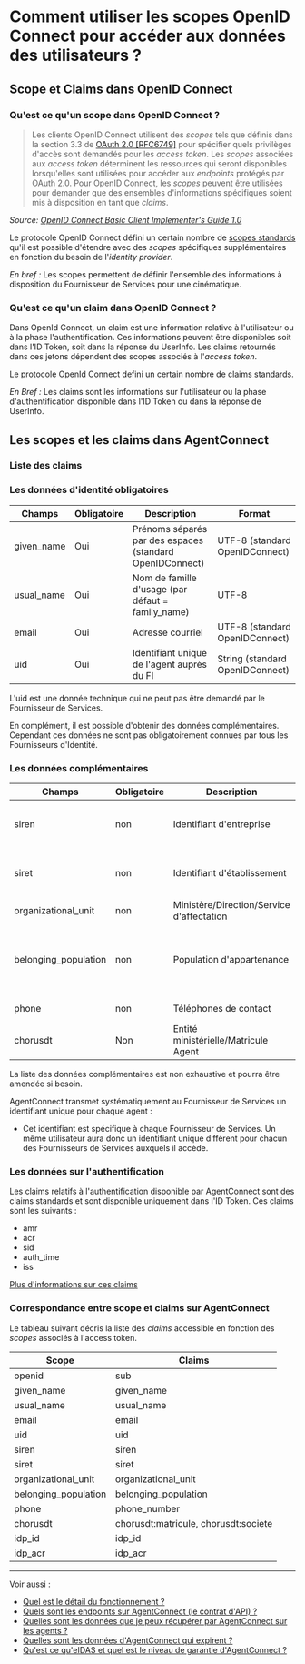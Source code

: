 
# Comment utiliser les scopes OpenID Connect pour accéder aux données des utilisateurs ? 

## Scope et Claims dans OpenID Connect

### Qu'est ce qu'un scope dans OpenID Connect ? 

> Les clients OpenID Connect utilisent des *scopes* tels que définis dans la section 3.3 de [OAuth 2.0 [RFC6749]](https://openid.net/specs/openid-connect-basic-1_0.html#RFC6749) pour spécifier quels privilèges d'accès sont demandés pour les *access token*. Les *scopes* associées aux *access token* déterminent les ressources qui seront disponibles lorsqu'elles sont utilisées pour accéder aux *endpoints* protégés par OAuth 2.0. Pour OpenID Connect, les *scopes* peuvent être utilisées pour demander que des ensembles d'informations spécifiques soient mis à disposition en tant que *claims*.

*Source: [OpenID Connect Basic Client Implementer's Guide 1.0](https://openid.net/specs/openid-connect-basic-1_0.html#Scopes)*

Le protocole OpenID Connect défini un certain nombre de [scopes standards](https://openid.net/specs/openid-connect-basic-1_0.html#Scopes) qu'il est possible d'étendre avec des *scopes* spécifiques supplémentaires en fonction du besoin de l'*identity provider*.

*En bref :* Les scopes permettent de définir l'ensemble des informations à disposition du Fournisseur de Services pour une cinématique. 

### Qu'est ce qu'un claim dans OpenID Connect ? 

Dans OpenId Connect, un claim est une information relative à l'utilisateur ou à la phase l'authentification. Ces informations peuvent être disponibles soit dans l'ID Token, soit dans la réponse du UserInfo. Les claims retournés dans ces jetons dépendent des scopes associés à l'*access token*. 

Le protocole OpenId Connect defini un certain nombre de [claims standards](https://openid.net/specs/openid-connect-core-1_0.html#Claims).

*En Bref :* Les claims sont les informations sur l'utilisateur ou la phase d'authentification disponible dans l'ID Token ou dans la réponse de UserInfo. 

## Les scopes et les claims dans AgentConnect

### Liste des claims 

### Les données d'identité obligatoires

|Champs | Obligatoire | Description| Format |
|---- | ------ | ------ | ------ |
|given_name | Oui |Prénoms séparés par des espaces (standard OpenIDConnect)| UTF-8 (standard OpenIDConnect)|
|usual_name| Oui |Nom de famille d'usage (par défaut = family_name)| UTF-8 |
|email | Oui |Adresse courriel |UTF-8 (standard OpenIDConnect)|
|uid|Oui |Identifiant unique de l'agent auprès du FI| String (standard OpenIDConnect)|

L'uid est une donnée technique qui ne peut pas être demandé par le Fournisseur de Services.

En complément, il est possible d'obtenir des données complémentaires. Cependant ces données ne sont pas obligatoirement connues par tous les Fournisseurs d'Identité.


### Les données complémentaires

Champs | Obligatoire | Description| Format |
|---- | ------ | ------ | ------ |
| siren | non  | Identifiant d'entreprise  | String, 9 chiffres sans espace |
| siret | non |Identifiant d'établissement| string, 14 chiffres sans espace|
| organizational_unit  | non  | Ministère/Direction/Service d'affectation   | UTF8 |
| belonging_population  | non  | Population d'appartenance  | string, Exemple: agent, prestataire, partenaire, stagiaire |
| phone  | non  | Téléphones de contact  | Format non normé |
| chorusdt   | Non | Entité ministérielle/Matricule Agent  | string |

La liste des données complémentaires est non exhaustive et pourra être amendée si besoin.


AgentConnect transmet systématiquement au Fournisseur de Services un identifiant unique pour chaque agent : 

* Cet identifiant est spécifique à chaque Fournisseur de Services. Un même utilisateur aura donc un identifiant unique différent pour chacun des Fournisseurs de Services auxquels il accède. 

### Les données sur l'authentification

Les claims relatifs à l'authentification disponible par AgentConnect sont des claims standards et sont disponible uniquement dans l'ID Token. Ces claims sont les suivants : 

- amr
- acr
- sid
- auth_time
- iss

[Plus d'informations sur ces claims](https://openid.net/specs/openid-connect-basic-1_0.html#IDToken)

### Correspondance entre scope et claims sur AgentConnect

Le tableau suivant décris la liste des *claims* accessible en fonction des *scopes* associés à l'access token.

| Scope       | Claims   |
| --- | --- |
| openid | sub |
| given_name | given_name|
| usual_name| usual_name |
| email | email |
| uid | uid|
| siren | siren |
| siret | siret |
| organizational_unit | organizational_unit |
| belonging_population | belonging_population |
| phone | phone_number |
| chorusdt | chorusdt:matricule, chorusdt:societe |
| idp_id | idp_id|
| idp_acr | idp_acr|

---

Voir aussi : 
- [Quel est le détail du fonctionnement ?](../fonctionnement_fca/details_fonctionnement.md)
- [Quels sont les endpoints sur AgentConnect (le contrat d'API) ?](../technique_fca/endpoints.md)
- [Quelles sont les données que je peux récupérer par AgentConnect sur les agents ?](../projet_fca/projet_fca_donnees.md)
- [Quelles sont les données d'AgentConnect qui expirent ?](../technique_fca/donnees_expirent.md)
- [Qu'est ce qu'eIDAS et quel est le niveau de garantie d'AgentConnect ?](../projet_fca/projet_fca_niveau_eidas.md)